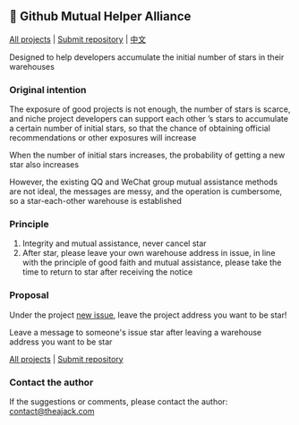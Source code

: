 ## 🚀 Github Mutual Helper Alliance

[All projects](https://github.com/theajack/star-each-other/issues) | [Submit repository](https://github.com/theajack/star-each-other/issues/new) | [中文](https://github.com/theajack/star-each-other)

Designed to help developers accumulate the initial number of stars in their warehouses

### Original intention

The exposure of good projects is not enough, the number of stars is scarce, and niche project developers can support each other ’s stars to accumulate a certain number of initial stars, so that the chance of obtaining official recommendations or other exposures will increase

When the number of initial stars increases, the probability of getting a new star also increases

However, the existing QQ and WeChat group mutual assistance methods are not ideal, the messages are messy, and the operation is cumbersome, so a star-each-other warehouse is established

### Principle

1. Integrity and mutual assistance, never cancel star
2. After star, please leave your own warehouse address in issue, in line with the principle of good faith and mutual assistance, please take the time to return to star after receiving the notice

### Proposal

Under the project [new issue](https://github.com/theajack/star-each-other/issues/new), leave the project address you want to be star!

Leave a message to someone's issue star after leaving a warehouse address you want to be star

[All projects](https://github.com/theajack/star-each-other/issues) | [Submit repository](https://github.com/theajack/star-each-other/issues/new)

### Contact the author

If the suggestions or comments, please contact the author: contact@theajack.com